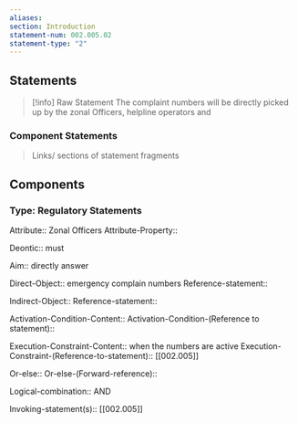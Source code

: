 ```yaml
---
aliases: 
section: Introduction
statement-num: 002.005.02
statement-type: "2"
---
```


## Statements 
> [!info] Raw Statement
> The complaint numbers will be directly picked up by the zonal Officers, helpline operators and 
> 

### Component Statements
> Links/ sections of statement fragments 


## Components

### Type: Regulatory Statements
Attribute:: Zonal Officers
Attribute-Property::

Deontic:: must

Aim:: directly answer

Direct-Object:: emergency complain numbers
	Reference-statement::

Indirect-Object::
	Reference-statement::

Activation-Condition-Content::
	Activation-Condition-(Reference to statement)::

Execution-Constraint-Content:: when the numbers are active
	Execution-Constraint-(Reference-to-statement):: [[002.005]]

Or-else::
	Or-else-(Forward-reference)::

Logical-combination:: AND



Invoking-statement(s):: [[002.005]]
